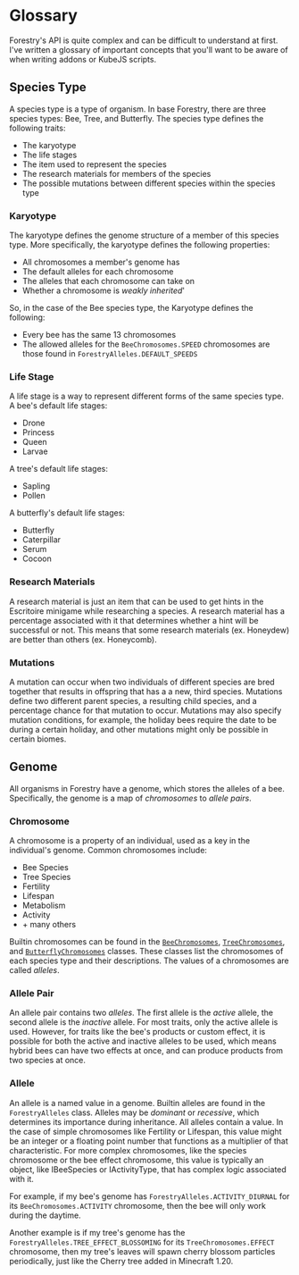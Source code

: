# Glossary
Forestry's API is quite complex and can be difficult to understand at first. I've written a glossary of
important concepts that you'll want to be aware of when writing addons or KubeJS scripts.

## Species Type
A species type is a type of organism. In base Forestry, there are three species types: Bee, Tree, and Butterfly.
The species type defines the following traits:  

* The karyotype
* The life stages
* The item used to represent the species
* The research materials for members of the species
* The possible mutations between different species within the species type

### Karyotype
The karyotype defines the genome structure of a member of this species type.
More specifically, the karyotype defines the following properties:  

* All chromosomes a member's genome has
* The default alleles for each chromosome
* The alleles that each chromosome can take on
* Whether a chromosome is _weakly inherited_'

So, in the case of the Bee species type, the Karyotype defines the following:  

* Every bee has the same 13 chromosomes
* The allowed alleles for the `BeeChromosomes.SPEED` chromosomes are those found in `ForestryAlleles.DEFAULT_SPEEDS`

### Life Stage
A life stage is a way to represent different forms of the same species type.
A bee's default life stages:  

* Drone
* Princess
* Queen
* Larvae

A tree's default life stages:  

* Sapling
* Pollen

A butterfly's default life stages:  

* Butterfly
* Caterpillar
* Serum
* Cocoon

### Research Materials
A research material is just an item that can be used to get hints in the Escritoire minigame while researching a species.
A research material has a percentage associated with it that determines whether a hint will be successful or not.
This means that some research materials (ex. Honeydew) are better than others (ex. Honeycomb).

### Mutations
A mutation can occur when two individuals of different species are bred together that results in offspring that has a
a new, third species. Mutations define two different parent species, a resulting child species, and a percentage chance
for that mutation to occur. Mutations may also specify mutation conditions, for example, the holiday bees require the
date to be during a certain holiday, and other mutations might only be possible in certain biomes.

## Genome
All organisms in Forestry have a genome, which stores the alleles of a bee.
Specifically, the genome is a map of _chromosomes_ to _allele pairs_.

### Chromosome
A chromosome is a property of an individual, used as a key in the individual's genome. Common chromosomes include:  

* Bee Species
* Tree Species
* Fertility
* Lifespan
* Metabolism
* Activity
* \+ many others

Builtin chromosomes can be found in the 
[`BeeChromosomes`](https://github.com/thedarkcolour/ForestryCE/blob/1.20.1/src/main/java/forestry/api/genetics/alleles/BeeChromosomes.java), 
[`TreeChromosomes`](https://github.com/thedarkcolour/ForestryCE/blob/1.20.1/src/main/java/forestry/api/genetics/alleles/TreeChromosomes.java), and 
[`ButterflyChromosomes`](https://github.com/thedarkcolour/ForestryCE/blob/1.20.1/src/main/java/forestry/api/genetics/alleles/ButterflyChromosomes.java) classes. 
These classes list the chromosomes of each species type and their descriptions. The values of a chromosomes are called _alleles_.

### Allele Pair
An allele pair contains two _alleles_. The first allele is the _active_ allele, the second allele
is the _inactive_ allele. For most traits, only the active allele is used. However, for traits like the bee's products or
custom effect, it is possible for both the active and inactive alleles to be used, which means hybrid bees can have
two effects at once, and can produce products from two species at once.

### Allele
An allele is a named value in a genome. Builtin alleles are found in the `ForestryAlleles` class.
Alleles may be _dominant_ or _recessive_, which determines its importance during inheritance.
All alleles contain a value. In the case of simple chromosomes like Fertility or Lifespan, this value might be an integer
or a floating point number that functions as a multiplier of that characteristic. For more complex chromosomes, like the
species chromosome or the bee effect chromosome, this value is typically an object, like IBeeSpecies or IActivityType,
that has complex logic associated with it.

For example, if my bee's genome has `ForestryAlleles.ACTIVITY_DIURNAL` for its `BeeChromosomes.ACTIVITY` chromosome, then
the bee will only work during the daytime.

Another example is if my tree's genome has the `ForestryAlleles.TREE_EFFECT_BLOSSOMING` for its `TreeChromosomes.EFFECT` chromosome,
then my tree's leaves will spawn cherry blossom particles periodically, just like the Cherry tree added in Minecraft 1.20.